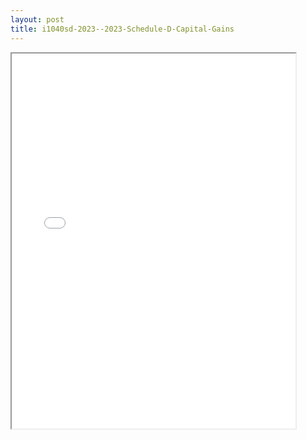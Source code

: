 ```yaml
---
layout: post
title: i1040sd-2023--2023-Schedule-D-Capital-Gains
---
```


<div class="pdf-container">
<iframe src="/ea/assets/pdfs/i1040sd-2023--2023-Schedule-D-Capital-Gains.pdf" height="600" width="90%" allowFullScreen="true"></iframe>
</div>

